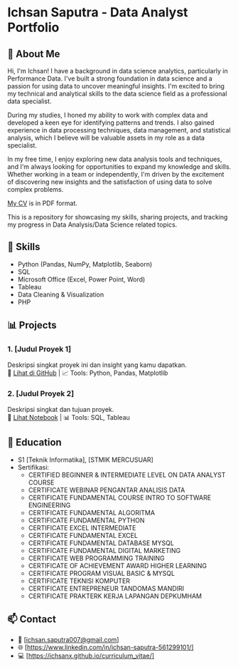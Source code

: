 # Ichsan Saputra - Data Analyst Portfolio

## 📘 About Me
Hi, I'm Ichsan! I have a background in data science analytics, particularly in Performance Data. I've built a strong foundation in data science and a passion for using data to uncover meaningful insights. I'm excited to bring my technical and analytical skills to the data science field as a professional data specialist.

During my studies, I honed my ability to work with complex data and developed a keen eye for identifying patterns and trends. I also gained experience in data processing techniques, data management, and statistical analysis, which I believe will be valuable assets in my role as a data specialist.

In my free time, I enjoy exploring new data analysis tools and techniques, and I'm always looking for opportunities to expand my knowledge and skills. Whether working in a team or independently, I'm driven by the excitement of discovering new insights and the satisfaction of using data to solve complex problems.

[My CV](https://github.com/ichsanx/curriculum_vitae/blob/main/assets/file/CV%20Ichsan%20Saputra%20-%20Eng.pdf) is in PDF format.

This is a repository for showcasing my skills, sharing projects, and tracking my progress in Data Analysis/Data Science related topics.

## 🧩 Skills
- Python (Pandas, NumPy, Matplotlib, Seaborn)
- SQL
- Microsoft Office (Excel, Power Point, Word)
- Tableau
- Data Cleaning & Visualization
- PHP

## 📊 Projects
### 1. [Judul Proyek 1]
Deskripsi singkat proyek ini dan insight yang kamu dapatkan.  
🔗 [Lihat di GitHub](link-ke-proyek) | 📈 Tools: Python, Pandas, Matplotlib

### 2. [Judul Proyek 2]
Deskripsi singkat dan tujuan proyek.  
🔗 [Lihat Notebook](link) | 📊 Tools: SQL, Tableau

## 📜 Education
- S1 [Teknik Informatika], [STMIK MERCUSUAR]
- Sertifikasi:
  - CERTIFIED BEGINNER & INTERMEDIATE LEVEL ON DATA ANALYST COURSE
  - CERTIFICATE WEBINAR PENGANTAR ANALISIS DATA
  - CERTIFICATE FUNDAMENTAL COURSE INTRO TO SOFTWARE ENGINEERING
  - CERTIFICATE FUNDAMENTAL ALGORITMA
  - CERTIFICATE FUNDAMENTAL PYTHON
  - CERTIFICATE EXCEL INTERMEDIATE
  - CERTIFICATE FUNDAMENTAL EXCEL
  - CERTIFICATE FUNDAMENTAL DATABASE MYSQL
  - CERTIFICATE FUNDAMENTAL DIGITAL MARKETING
  - CERTIFICATE WEB PROGRAMMING TRAINING
  - CERTIFICATE OF ACHIEVEMENT AWARD HIGHER LEARNING
  - CERTIFICATE PROGRAM VISUAL BASIC & MYSQL
  - CERTIFICATE TEKNISI KOMPUTER
  - CERTIFICATE ENTREPRENEUR TANDOMAS MANDIRI
  - CERTIFICATE PRAKTERK KERJA LAPANGAN DEPKUMHAM

## 📫 Contact
- 📧 [ichsan.saputra007@gmail.com]
- 🌐 [https://www.linkedin.com/in/ichsan-saputra-561299101/]
- 💻 [https://ichsanx.github.io/curriculum_vitae/]

